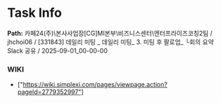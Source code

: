 # Task Info

**Path:** 카페24(주)\본사사업장\[CG]MI본부\비즈니스센터\엔터프라이즈코칭2팀 / jhchoi06 / [331843] 데일리 미팅 _ 데일리 미팅_ 3. 미팅 후 팔로업_ └회의 요약 Slack 공유 / 2025-09-01_00-00-00

### WIKI
- ["https://wiki.simplexi.com/pages/viewpage.action?pageId=2779352997"]


